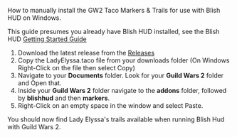 How to manually install the GW2 Taco Markers & Trails for use with Blish HUD on Windows.

This guide presumes you already have Blish HUD installed, see the Blish HUD [Getting Started Guide](https://blishhud.com/docs/user/getting-started)

1. Download the latest release from the [Releases](https://github.com/LadyElyssa/LadyElyssaTacoTrails/releases)
2. Copy the LadyElyssa.taco file from your downloads folder (On Windows Right-Click on the file then select Copy)
3. Navigate to your **Documents** folder. Look for your **Guild Wars 2** folder and Open that.
4. Inside your **Guild Wars 2** folder navigate to the **addons** folder, followed by **blishhud** and then **markers**.
5. Right-Click on an empty space in the window and select Paste.

You should now find Lady Elyssa's trails available when running Blish Hud with Guild Wars 2.
